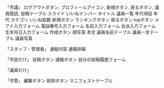 「市議」
ログアウトボタン,
プロフィールアイコン,
新規ボタン,
戻るボタン,
議員既読,
投稿テーブル
スライド
いいねナンバー
タイトル
議員一覧
年代項目
年代
カテゴリ
いいね総数
新規ボタン
ランキングボタン
戻るボタン
topボタン
メアド入力フォーム
電話番号入力フォーム
名前入力フォーム
会派入力フォーム
生年月日入力フォーム
作成ボタン
顔写真
本文
議員名前テーブル
議員一言テーブル
議員写真

「スタッフ・管理者」
通報内容
通報詳細

「市民だけ」
投稿ボタン
通報ボタン
自分の投稿履歴フォーム

「議員だけ」

「市管」
編集ボタン
削除ボタン
マニフェストテーブル
